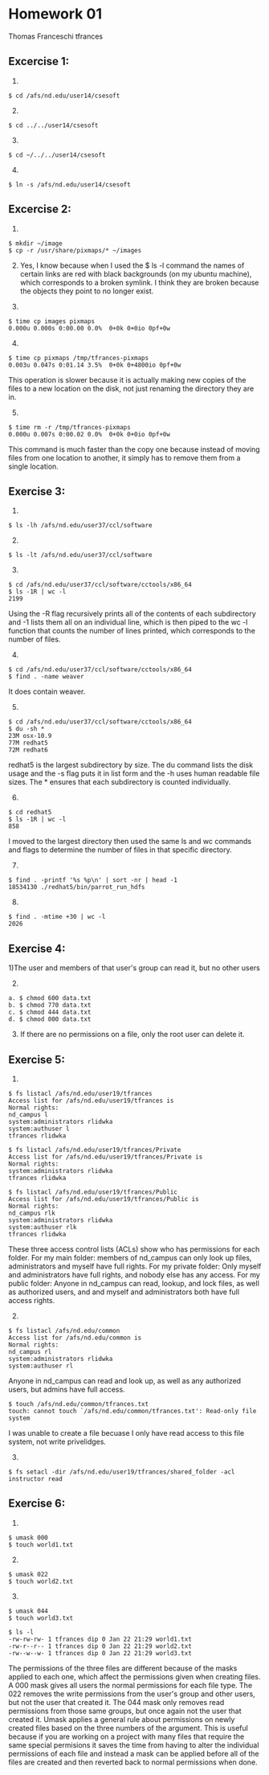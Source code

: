 Homework 01
===========
Thomas Franceschi
tfrances

**Excercise 1:**
----------------
1)

    $ cd /afs/nd.edu/user14/csesoft
    
2) 
 
    $ cd ../../user14/csesoft
    
3) 
 
    $ cd ~/../../user14/csesoft
    
4) 
 
    $ ln -s /afs/nd.edu/user14/csesoft
    
**Excercise 2:**
----------------
1) 

    $ mkdir ~/image
    $ cp -r /usr/share/pixmaps/* ~/images
    
2) Yes, I know because when I used the $ ls -l command the names of certain links are red with black backgrounds 
(on my ubuntu machine), which corresponds to a broken symlink. I
think they are broken because the objects they point to no longer
exist.

3)
 
    $ time cp images pixmaps  
    0.000u 0.000s 0:00.00 0.0%	0+0k 0+0io 0pf+0w
    
4) 

    $ time cp pixmaps /tmp/tfrances-pixmaps
    0.003u 0.047s 0:01.14 3.5%	0+0k 0+4800io 0pf+0w
    
This operation is slower because it is actually making new copies of 
the files to a new location on the disk, not just renaming the directory 
they are in.

5)

    $ time rm -r /tmp/tfrances-pixmaps
    0.000u 0.007s 0:00.02 0.0%	0+0k 0+0io 0pf+0w
    
This command is much faster than the copy one because instead of moving 
files from one location to another, it simply has to remove them from a 
single location.

**Exercise 3:**
---------------
1)

    $ ls -lh /afs/nd.edu/user37/ccl/software

2)

    $ ls -lt /afs/nd.edu/user37/ccl/software
    
3) 

    $ cd /afs/nd.edu/user37/ccl/software/cctools/x86_64
    $ ls -1R | wc -l
    2199
Using the -R flag recursively prints all of the contents of each 
subdirectory and -1 lists them all on an individual line, which is then 
piped to the wc -l function that counts the number of lines printed, 
which corresponds to the number of files.

4)

    $ cd /afs/nd.edu/user37/ccl/software/cctools/x86_64
    $ find . -name weaver
It does contain weaver.

5)
 
    $ cd /afs/nd.edu/user37/ccl/software/cctools/x86_64
    $ du -sh *
    23M	osx-10.9
    77M	redhat5
    72M	redhat6
redhat5 is the largest subdirectory by size. The du command lists the disk 
usage and the -s flag puts it in list form and the -h uses human readable 
file sizes. The * ensures that each subdirectory is counted individually.

6) 

    $ cd redhat5
    $ ls -1R | wc -l
    858
I moved to the largest directory then used the same ls and wc commands and 
flags to determine the number of files in that specific directory.

7)

    $ find . -printf '%s %p\n' | sort -nr | head -1
    18534130 ./redhat5/bin/parrot_run_hdfs

8) 

    $ find . -mtime +30 | wc -l
    2026
    
**Exercise 4:**
---------------
1)The user and members of that user's group can read it, but no other users

2) 

    a. $ chmod 600 data.txt
    b. $ chmod 770 data.txt
    c. $ chmod 444 data.txt
    d. $ chmod 000 data.txt
    
3) If there are no permissions on a file, only the root user can delete it.

**Exercise 5:**
---------------
1)
 
    $ fs listacl /afs/nd.edu/user19/tfrances
    Access list for /afs/nd.edu/user19/tfrances is
    Normal rights:
    nd_campus l
    system:administrators rlidwka
    system:authuser l
    tfrances rlidwka
    
    $ fs listacl /afs/nd.edu/user19/tfrances/Private
    Access list for /afs/nd.edu/user19/tfrances/Private is
    Normal rights:
    system:administrators rlidwka
    tfrances rlidwka

    $ fs listacl /afs/nd.edu/user19/tfrances/Public
    Access list for /afs/nd.edu/user19/tfrances/Public is
    Normal rights:
    nd_campus rlk
    system:administrators rlidwka
    system:authuser rlk
    tfrances rlidwka
These three access control lists (ACLs) show who has permissions for each 
folder. For my main folder: members of nd_campus can only look up files, 
administrators and myself have full rights. For my private folder: Only 
myself and administrators have full rights, and nobody else has any access.
For my public folder: Anyone in nd_campus can read, lookup, and lock files, 
as well as authorized users, and and myself and administrators both have full 
access rights.

2)

    $ fs listacl /afs/nd.edu/common
    Access list for /afs/nd.edu/common is
    Normal rights:
    nd_campus rl
    system:administrators rlidwka
    system:authuser rl
 Anyone in nd_campus can read and look up, as well as any authorized users, 
 but admins have full access. 
 
    $ touch /afs/nd.edu/common/tfrances.txt
    touch: cannot touch `/afs/nd.edu/common/tfrances.txt': Read-only file system
I was unable to create a file becuase I only have read access to this file 
system, not write privelidges.

3)
 
    $ fs setacl -dir /afs/nd.edu/user19/tfrances/shared_folder -acl instructor read
    
**Exercise 6:**
---------------
1)
 
    $ umask 000
    $ touch world1.txt
    
2)
 
    $ umask 022
    $ touch world2.txt
    
3)
 
    $ umask 044
    $ touch world3.txt
    
    $ ls -l
    -rw-rw-rw- 1 tfrances dip 0 Jan 22 21:29 world1.txt
    -rw-r--r-- 1 tfrances dip 0 Jan 22 21:29 world2.txt
    -rw--w--w- 1 tfrances dip 0 Jan 22 21:29 world3.txt
    
The permissions of the three files are different because of the masks 
applied to each one, which affect the permissions given when creating 
files. A 000 mask gives all users the normal permissions for each file 
type. The 022 removes the write permissions from the user's group and 
other users, but not the user that created it. The 044 mask only removes 
read permissions from those same groups, but once again not the user that 
created it. Umask applies a general rule about permissions on newly created 
files based on the three numbers of the argument. This is useful because 
if you are working on a project with many files that require the same special 
permisions it saves the time from having to alter the individual permissions 
of each file and instead a mask can be applied before all of the files are 
created and then reverted back to normal permissions when done.
